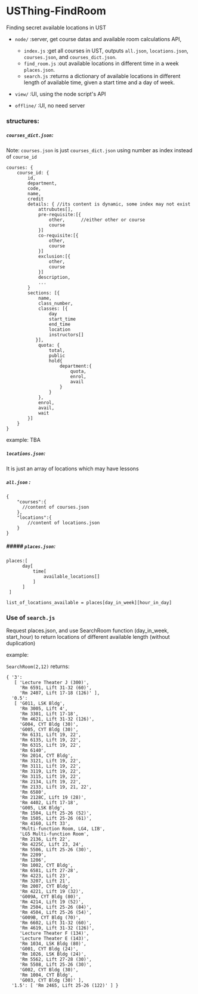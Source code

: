 # USThing-FindRoom

Finding secret available locations in UST

- `node/` :server, get course datas and available room calculations API,
  - `index.js` :get all courses in UST, outputs `all.json`, `locations.json`, `courses.json`, and `courses_dict.json`.
  - `find_room.js` :out available locations in different time in a week `places.json`.
  - `search.js` :returns a dictionary of available locations in different length of available time, given a start time and a day of week.
  
- `view/` :UI, using the node script's API
- `offline/` :UI, no need server

### structures:

##### `courses_dict.json`:

Note: `courses.json` is just `courses_dict.json` using number as index instead of `course_id`

```
courses: {
    course_id: {
        id,
        department,
        code,
        name,
        credit
        details: { //its content is dynamic, some index may not exist
            attrubutes[],
            pre-requisite:[{
                other,		//either other or course
                course
            }]
            co-requisite:[{
                other,
                course
            }]
            exclusion:[{
                other,
                course
            }]
            description,
            ...
        }
        sections: [{
            name,
            class_number,
            classes: [{
                day
                start_time
                end_time
                location
                instructors[]
           }],
            quota: {
                total,
                public
                hold{
                    department:{
                        quota,
                        enrol,
                        avail
                    }
				}
            },
            enrol,
            avail,
            wait
        }]
    }
}
```

example: TBA



##### `locations.json`:

It is just an array of locations which may have lessons

##### `all.json` :

```
{
    "courses":{
      //content of courses.json
    },
  	"locations":{
        //content of locations.json
    }
}
```

#####  ##### `places.json`:

```
places:[
      day[
          time[
              available_locations[]
          ]
      ]
 ]
```

`list_of_locations_available = places[day_in_week][hour_in_day]`

### Use of `search.js`

Request places.json, and use SearchRoom function (day_in_week, start_hour) to return locations of different available length (without duplication)

example:

`SearchRoom(2,12)` returns:

```
{ '3':
   [ 'Lecture Theater J (300)',
     'Rm 6591, Lift 31-32 (60)',
     'Rm 2407, Lift 17-18 (126)' ],
  '0.5':
   [ 'G011, LSK Bldg',
     'Rm 3005, Lift 4',
     'Rm 3301, Lift 17-18',
     'Rm 4621, Lift 31-32 (126)',
     'G004, CYT Bldg (30)',
     'G005, CYT Bldg (30)',
     'Rm 6131, Lift 19, 22',
     'Rm 6135, Lift 19, 22',
     'Rm 6315, Lift 19, 22',
     'Rm 6140',
     'Rm 2014, CYT Bldg',
     'Rm 3121, Lift 19, 22',
     'Rm 3111, Lift 19, 22',
     'Rm 3119, Lift 19, 22',
     'Rm 3115, Lift 19, 22',
     'Rm 2134, Lift 19, 22',
     'Rm 2133, Lift 19, 21, 22',
     'Rm 6580',
     'Rm 2128C, Lift 19 (28)',
     'Rm 4402, Lift 17-18',
     'G005, LSK Bldg',
     'Rm 1504, Lift 25-26 (52)',
     'Rm 1505, Lift 25-26 (61)',
     'Rm 4160, Lift 33',
     'Multi-function Room, LG4, LIB',
     'LG5 Multi-function Room',
     'Rm 2136, Lift 22',
     'Rm 4225C, Lift 23, 24',
     'Rm 5506, Lift 25-26 (30)',
     'Rm 2209',
     'Rm 1206',
     'Rm 1002, CYT Bldg',
     'Rm 6581, Lift 27-28',
     'Rm 4223, Lift 23',
     'Rm 3207, Lift 21',
     'Rm 2007, CYT Bldg',
     'Rm 4221, Lift 19 (32)',
     'G009A, CYT Bldg (80)',
     'Rm 4214, Lift 19 (52)',
     'Rm 2504, Lift 25-26 (84)',
     'Rm 4504, Lift 25-26 (54)',
     'G009B, CYT Bldg (70)',
     'Rm 6602, Lift 31-32 (60)',
     'Rm 4619, Lift 31-32 (126)',
     'Lecture Theater F (134)',
     'Lecture Theater E (143)',
     'Rm 1034, LSK Bldg (80)',
     'G001, CYT Bldg (24)',
     'Rm 1026, LSK Bldg (24)',
     'Rm 5562, Lift 27-28 (30)',
     'Rm 5508, Lift 25-26 (30)',
     'G002, CYT Bldg (30)',
     'Rm 1004, CYT Bldg',
     'G003, CYT Bldg (30)' ],
  '1.5': [ 'Rm 2465, Lift 25-26 (122)' ] }

```

